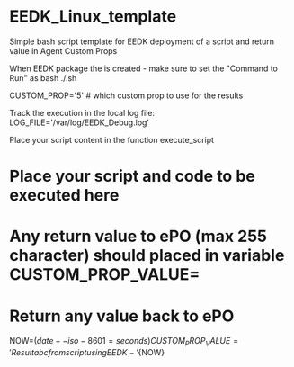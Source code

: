# EEDK_Linux_template
Simple bash script template for EEDK deployment of a script and return value in Agent Custom Props

When EEDK package the is created - make sure to set the "Command to Run" as
bash ./<scriptname>.sh

CUSTOM_PROP='5'  # which custom prop to use for the results

Track the execution in the local log file:
  LOG_FILE='/var/log/EEDK_Debug.log'

  
  
Place your script content in the function execute_script
# Place your script and code to be executed here
# Any return value to ePO (max 255 character) should placed in variable CUSTOM_PROP_VALUE=

# Return any value back to ePO
NOW=$(date --iso-8601=seconds)
CUSTOM_PROP_VALUE='Result abc from script using EEDK - '${NOW}

